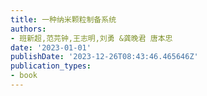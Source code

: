 ```yaml
---
title: 一种纳米颗粒制备系统
authors:
- 班新超,范芫钟,王志明,刘勇 &龚晚君 唐本忠
date: '2023-01-01'
publishDate: '2023-12-26T08:43:46.465646Z'
publication_types:
- book
---
```

